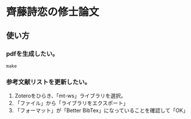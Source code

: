 # 齊藤詩恋の修士論文

## 使い方

### pdfを生成したい。

```
make
```

### 参考文献リストを更新したい。

1. Zoteroをひらき、「mt-ws」ライブラリを選択。
2. 「ファイル」から「ライブラリをエクスポート」
3. 「フォーマット」が「Better BibTex」になっていることを確認して「OK」

